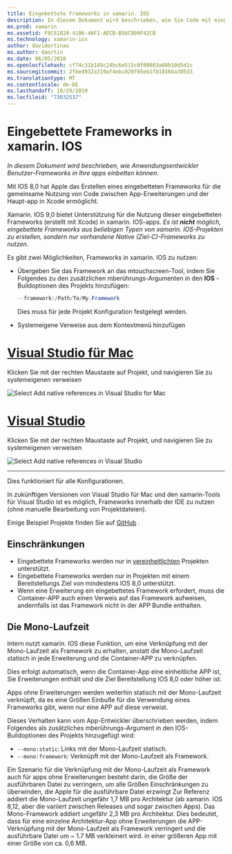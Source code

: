```yaml
---
title: Eingebettete Frameworks in xamarin. IOS
description: In diesem Dokument wird beschrieben, wie Sie Code mit eingebetteten Frameworks in einer xamarin. IOS-Anwendung freigeben. Dies kann entweder mit dem mtouchscreen-Tool oder mit nativen verweisen erfolgen.
ms.prod: xamarin
ms.assetid: F8C61020-4106-46F1-AECB-B56C909F42CB
ms.technology: xamarin-ios
author: davidortinau
ms.author: daortin
ms.date: 06/05/2018
ms.openlocfilehash: cf74c31b149c24bc6e515c0f00803a60b10d5d1c
ms.sourcegitcommit: 2fbe4932a319af4ebc829f65eb1fb1816ba305d3
ms.translationtype: MT
ms.contentlocale: de-DE
ms.lasthandoff: 10/29/2019
ms.locfileid: "73032537"
---
```

# <a name="embedded-frameworks-in-xamarinios"></a>Eingebettete Frameworks in xamarin. IOS

_In diesem Dokument wird beschrieben, wie Anwendungsentwickler Benutzer-Frameworks in Ihre apps einbetten können._

Mit IOS 8,0 hat Apple das Erstellen eines eingebetteten Frameworks für die gemeinsame Nutzung von Code zwischen App-Erweiterungen und der Haupt-app in Xcode ermöglicht.

Xamarin. IOS 9,0 bietet Unterstützung für die Nutzung dieser eingebetteten Frameworks (erstellt mit Xcode) in xamarin. IOS-apps. *Es ist **nicht** möglich, eingebettete Frameworks aus beliebigen Typen von xamarin. IOS-Projekten zu erstellen, sondern nur vorhandene Native (Ziel-C)-Frameworks zu nutzen.*

Es gibt zwei Möglichkeiten, Frameworks in xamarin. IOS zu nutzen:

- Übergeben Sie das Framework an das mtouchscreen-Tool, indem Sie Folgendes zu den zusätzlichen mberührungs-Argumenten in den **IOS** -Buildoptionen des Projekts hinzufügen:

  ```csharp
  --framework:/Path/To/My.Framework
  ```

  Dies muss für jede Projekt Konfiguration festgelegt werden.

- Systemeigene Verweise aus dem Kontextmenü hinzufügen

# <a name="visual-studio-for-mactabmacos"></a>[Visual Studio für Mac](#tab/macos)

Klicken Sie mit der rechten Maustaste auf Projekt, und navigieren Sie zu systemeigenen verweisen

![](embedded-frameworks-images/xam-native-refs.png "Select Add native references in Visual Studio for Mac")

# <a name="visual-studiotabwindows"></a>[Visual Studio](#tab/windows)

Klicken Sie mit der rechten Maustaste auf Projekt, und navigieren Sie zu systemeigenen verweisen

![](embedded-frameworks-images/vs-native-refs.png "Select Add native references in Visual Studio")

-----

  Dies funktioniert für alle Konfigurationen.

In zukünftigen Versionen von Visual Studio für Mac und den xamarin-Tools für Visual Studio ist es möglich, Frameworks innerhalb der IDE zu nutzen (ohne manuelle Bearbeitung von Projektdateien).

Einige Beispiel Projekte finden Sie auf [GitHub](https://github.com/rolfbjarne/embedded-frameworks) .

## <a name="limitations"></a>Einschränkungen

- Eingebettete Frameworks werden nur in [vereinheitlichten](~/cross-platform/macios/unified/index.md) Projekten unterstützt.
- Eingebettete Frameworks werden nur in Projekten mit einem Bereitstellungs Ziel von mindestens IOS 8,0 unterstützt.
- Wenn eine Erweiterung ein eingebettetes Framework erfordert, muss die Container-APP auch einen Verweis auf das Framework aufweisen, andernfalls ist das Framework nicht in der APP Bundle enthalten.

## <a name="the-mono-runtime"></a>Die Mono-Laufzeit

Intern nutzt xamarin. IOS diese Funktion, um eine Verknüpfung mit der Mono-Laufzeit als Framework zu erhalten, anstatt die Mono-Laufzeit statisch in jede Erweiterung und die Container-APP zu verknüpfen.

Dies erfolgt automatisch, wenn die Container-App eine einheitliche APP ist, Sie Erweiterungen enthält und die Ziel Bereitstellung IOS 8,0 oder höher ist.

Apps ohne Erweiterungen werden weiterhin statisch mit der Mono-Laufzeit verknüpft, da es eine Größen Einbuße für die Verwendung eines Frameworks gibt, wenn nur eine APP auf diese verweist.

Dieses Verhalten kann vom App-Entwickler überschrieben werden, indem Folgendes als zusätzliches mberührungs-Argument in den IOS-Buildoptionen des Projekts hinzugefügt wird:

- `--mono:static`: Links mit der Mono-Laufzeit statisch.
- `--mono:framework`: Verknüpft mit der Mono-Laufzeit als Framework.

Ein Szenario für die Verknüpfung mit der Mono-Laufzeit als Framework auch für apps ohne Erweiterungen besteht darin, die Größe der ausführbaren Datei zu verringern, um alle Größen Einschränkungen zu überwinden, die Apple für die ausführbare Datei erzwingt Zur Referenz addiert die Mono-Laufzeit ungefähr 1,7 MB pro Architektur (ab xamarin. IOS 8,12, aber die variiert zwischen Releases und sogar zwischen Apps). Das Mono-Framework addiert ungefähr 2,3 MB pro Architektur. Dies bedeutet, dass für eine einzelne Architektur-App ohne Erweiterungen die APP-Verknüpfung mit der Mono-Laufzeit als Framework verringert und die ausführbare Datei um ~ 1.7 MB verkleinert wird. in einer größeren App mit einer Größe von ca. 0,6 MB.
